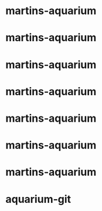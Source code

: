 # martins-aquarium
# martins-aquarium
# martins-aquarium
# martins-aquarium
# martins-aquarium
# martins-aquarium
# martins-aquarium
# aquarium-git
